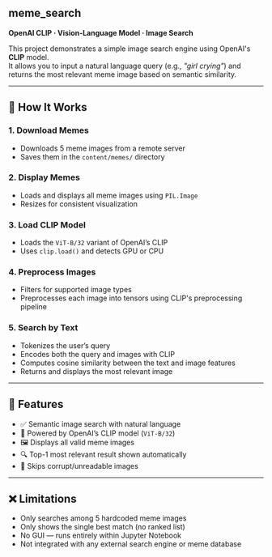 ﻿## meme_search  
**OpenAI CLIP · Vision-Language Model · Image Search**  

This project demonstrates a simple image search engine using OpenAI's **CLIP** model.  
It allows you to input a natural language query (e.g., *"girl crying"*) and returns the most relevant meme image based on semantic similarity.

---

## 📌 How It Works

### 1. Download Memes  
- Downloads 5 meme images from a remote server  
- Saves them in the `content/memes/` directory

### 2. Display Memes  
- Loads and displays all meme images using `PIL.Image`  
- Resizes for consistent visualization

### 3. Load CLIP Model  
- Loads the `ViT-B/32` variant of OpenAI’s CLIP  
- Uses `clip.load()` and detects GPU or CPU

### 4. Preprocess Images  
- Filters for supported image types  
- Preprocesses each image into tensors using CLIP's preprocessing pipeline

### 5. Search by Text  
- Tokenizes the user’s query  
- Encodes both the query and images with CLIP  
- Computes cosine similarity between the text and image features  
- Returns and displays the most relevant image

---

## 📌 Features

- ✅ Semantic image search with natural language  
- 🤖 Powered by OpenAI’s CLIP model (`ViT-B/32`)  
- 🖼️ Displays all valid meme images  
- 🔍 Top-1 most relevant result shown automatically  
- 🚫 Skips corrupt/unreadable images

---

## ❌ Limitations

- Only searches among 5 hardcoded meme images  
- Only shows the single best match (no ranked list)  
- No GUI — runs entirely within Jupyter Notebook  
- Not integrated with any external search engine or meme database



